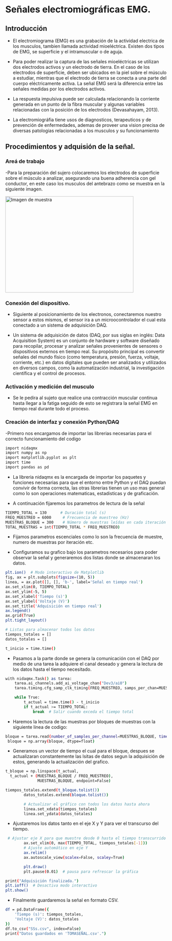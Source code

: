 # Señales electromiográficas EMG.

## Introducción

- El electromiograma (EMG) es una grabación de la actividad electrica de los musculos, tambien llamada actividad mioeléctrica. Existen dos tipos de EMG, se superficie y el intramuscular o de aguja.
- Para poder realizar la captura de las señales mioeléctricas se utilizan dos electrodos activos y un electrodo de tierra. En el caso de los electrodos de superficie, deben ser ubicados en la piel sobre el músculo a estudiar,
  mientras que el electrodo de tierra se conecta a una parte del cuerpo eléctricamente activa. La señal EMG será la diferencia entre las señales medidas por los electrodos activos.
  
- La respuesta impulsiva puede ser calculada relacionando la corriente generada en un punto de la fibra muscular y algunas variables relacionadas con la posición de los electrodos (Devasahayam, 2013).
  
- La electromiográfia tiene usos de diagnosticos, terapeuticos y de prevención de enfermedades, ademas de proveer una vision precisa de diversas patologias relacionadas a los musculos y su funcionamiento

## Procedimientos y adquisión de la señal.

### Areá de trabajo
-Para la preparación del sujero colocaremos los electrodos de superficie sobre el músculo a analizar, asegurando
una buena adherencia con gel conductor, en este caso los musculos del antebrazo como se muestra en la siguiente imagen.

<img src="https://github.com/user-attachments/assets/832788c6-c521-45da-89cb-2676dd457853" alt="Imagen de muestra" width="400" height="300">

### Conexión del dispositivo.
- Siguiente al posicionamiento de los electronos, conectaremos nuestro sensor a estos mismos, el sensor ira a un microocontrolador el cual esta conectado a un sistema de adquisición DAQ.

- Un sistema de adquisición de datos (DAQ, por sus siglas en inglés: Data Acquisition System) es un conjunto de hardware y software diseñado para recopilar, procesar y analizar señales provenientes de sensores o dispositivos externos en tiempo real. Su propósito principal es convertir señales del mundo físico (como temperatura, presión, fuerza, voltaje, corriente, etc.) en datos digitales que pueden ser analizados y utilizados en diversos campos, como la automatización industrial, la investigación científica y el control de procesos.

### Activación y medición del musculo

- Se le pedira al sujeto que realice una contracción muscular continua hasta llegar a la fatiga seguido de esto se registrara la señal EMG en tiempo real durante todo el proceso.

### Creación de interfaz y conexión Python/DAQ

-Primero nos encargamos de importar las librerias necesarias para el correcto funcionamiento del codigo

```bash
import nidaqmx
import numpy as np
import matplotlib.pyplot as plt
import time
import pandas as pd
```
- La libreria nidaqmx es la encargada de importar los paquetes y funciones necesarias para que el entorno entre Python y el DAQ puedan convivir de forma correcta, las otras librerias tienen un uso mas general como lo son operaciones matematicas, estadisticas y de graficación.

- A continuación fijaremos los parametros de lectura de la señal

```bash
TIEMPO_TOTAL = 130      # Duración total (s) 
FREQ_MUESTREO = 6000     # Frecuencia de muestreo (Hz)
MUESTRAS_BLOQUE = 300    # Número de muestras leídas en cada iteración
TOTAL_MUESTRAS = int(TIEMPO_TOTAL * FREQ_MUESTREO)
```
- Fijamos parametros escenciales como lo son la frecuencia de muestre, numero de muestras por iteración etc.

- Configuramos su grafico bajo los parametros necesarios para poder observar la señal y generaremos dos listas donde se almacenaran los datos.

```bash
plt.ion()  # Modo interactivo de Matplotlib
fig, ax = plt.subplots(figsize=(10, 5))
linea, = ax.plot([], [], 'b-', label='Señal en tiempo real')
ax.set_xlim(0, TIEMPO_TOTAL)  
ax.set_ylim(-5, 5)        
ax.set_xlabel('Tiempo (s)')
ax.set_ylabel('Voltaje (V)')
ax.set_title('Adquisición en tiempo real')
ax.legend()
ax.grid(True)
plt.tight_layout()

# Listas para almacenar todos los datos
tiempos_totales = []
datos_totales = []

t_inicio = time.time()
```
- Pasamos a la parte donde se genera la comunicación con el DAQ por medio de una tarea la adquiere el canal deseado y genera la lectura de los datos hasta el tiempo necesitado.

```bash
with nidaqmx.Task() as tarea:
    tarea.ai_channels.add_ai_voltage_chan("Dev3/ai0")
    tarea.timing.cfg_samp_clk_timing(FREQ_MUESTREO, samps_per_chan=MUESTRAS_BLOQUE)

    while True:
        t_actual = time.time() - t_inicio
        if t_actual >= TIEMPO_TOTAL:
            break  # Salir cuando exceda el tiempo total
```
- Haremos la lectura de las muestras por bloques de muestras con la siguiente linea de codigo:

```bash
bloque = tarea.read(number_of_samples_per_channel=MUESTRAS_BLOQUE, timeout=5.0)
 bloque = np.array(bloque, dtype=float)
```
- Generamos un vector de tiempo el cual para el bloque, despues se actualizaran constantemente las lsitas de datos segun la adquisición de estos, generando la actualización del grafico.

```bash
t_bloque = np.linspace(t_actual,
  t_actual + (MUESTRAS_BLOQUE / FREQ_MUESTREO),
              MUESTRAS_BLOQUE, endpoint=False)

tiempos_totales.extend(t_bloque.tolist())
        datos_totales.extend(bloque.tolist())

        # Actualizar el gráfico con todos los datos hasta ahora
        linea.set_xdata(tiempos_totales)
        linea.set_ydata(datos_totales)
```
- Ajustaremos los datos tanto en el eje X y Y para ver el transcurso del tiempo.

```bash
 # Ajustar eje X para que muestre desde 0 hasta el tiempo transcurrido
        ax.set_xlim(0, max(TIEMPO_TOTAL, tiempos_totales[-1]))
        # Ajuste automático en eje Y
        ax.relim()
        ax.autoscale_view(scalex=False, scaley=True)

        plt.draw()
        plt.pause(0.01)  # pausa para refrescar la gráfica

print("Adquisición finalizada.")
plt.ioff()  # Desactiva modo interactivo
plt.show()
```
- Finalmente guardaremos la señal en formato CSV.

```bash
df = pd.DataFrame({
    'Tiempo (s)': tiempos_totales,
    'Voltaje (V)': datos_totales
})
df.to_csv("SSs.csv", index=False)
print("Datos guardados en 'TOMASEÑAL.csv'.")
```

